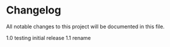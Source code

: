 # Changelog
All notable changes to this project will be documented in this file.

1.0 testing initial release
1.1 rename
